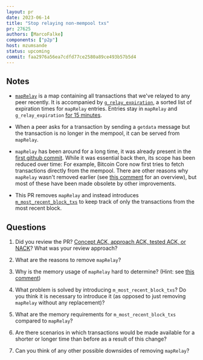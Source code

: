 ```yaml
---
layout: pr
date: 2023-06-14
title: "Stop relaying non-mempool txs"
pr: 27625
authors: [MarcoFalke]
components: ["p2p"]
host: mzumsande
status: upcoming
commit: faa2976a56ea7cdfd77ce2580a89ce493b57b5d4
---
```


## Notes

- [`mapRelay`](https://github.com/bitcoin/bitcoin/blob/153a6882f42fff3fdc63bf770d4c86a62c46c448/src/net_processing.cpp#L924) is a map containing all transactions that we've relayed to any peer recently.
It is accompanied by [`g_relay_expiration`](https://github.com/bitcoin/bitcoin/blob/153a6882f42fff3fdc63bf770d4c86a62c46c448/src/net_processing.cpp#L926), a sorted list of expiration times for `mapRelay` entries.
Entries stay in `mapRelay` and `g_relay_expiration` [for 15 minutes](https://github.com/bitcoin/bitcoin/blob/153a6882f42fff3fdc63bf770d4c86a62c46c448/src/net_processing.cpp#L5801).

- When a peer asks for a transaction by sending a `getdata` message but the
transaction is no longer in the mempool, it can be served from `mapRelay`.

- `mapRelay` has been around for a long time, it was already present in the
[first github commit](https://github.com/bitcoin/bitcoin/commit/4405b78d6059e536c36974088a8ed4d9f0f29898).
 While it was essential back then, its scope has been reduced over time:
 For example, Bitcoin Core now first tries to fetch transactions directly from the mempool.
 There are other reasons why `mapRelay` wasn't removed earlier
 (see [this comment](https://github.com/bitcoin/bitcoin/pull/27625#issuecomment-1552435967)
 for an overview), but most of these have been made obsolete by other improvements.

- This PR removes `mapRelay` and instead introduces
[`m_most_recent_block_txs`](https://github.com/bitcoin-core-review-club/bitcoin/commit/fccecd75fed50a59ec4d54d6dc9bd9a406ea6b30#diff-6875de769e90cec84d2e8a9c1b962cdbcda44d870d42e4215827e599e11e90e3R854) to keep track of only the transactions from the most recent block.

## Questions
1. Did you review the PR? [Concept ACK, approach ACK, tested ACK, or NACK](https://github.com/bitcoin/bitcoin/blob/master/CONTRIBUTING.md#peer-review)? What was your review approach?

1. What are the reasons to remove `mapRelay`?

1. Why is the memory usage of `mapRelay` hard to determine? (Hint: see
    [this comment](https://github.com/bitcoin/bitcoin/pull/27625#issuecomment-1544947585))

1. What problem is solved by introducing `m_most_recent_block_txs`?
Do you think it is necessary to introduce it (as opposed to just removing `mapRelay`
without any replacement)?

1. What are the memory requirements for `m_most_recent_block_txs` compared to `mapRelay`?

1. Are there scenarios in which transactions would be made available for a shorter or longer time
than before as a result of this change?

1. Can you think of any other possible downsides of removing `mapRelay`?


<!-- TODO: After meeting, uncomment and add meeting log between the irc tags
## Meeting Log

{% irc %}
{% endirc %}
-->
